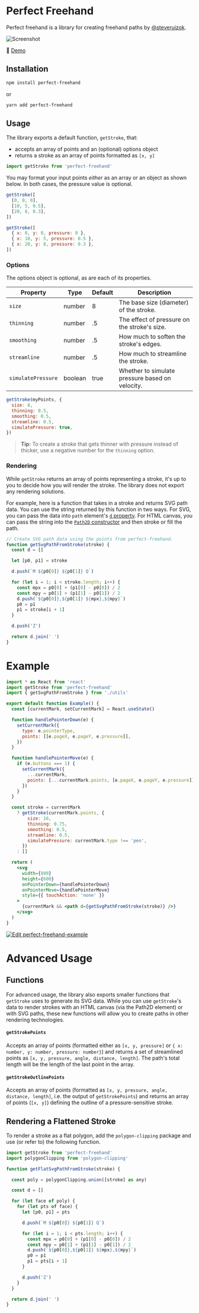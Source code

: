 # Perfect Freehand

Perfect freehand is a library for creating freehand paths by [@steveruizok](https://twitter.com/steveruizok).

![Screenshot](/screenshot.png)

🔗 [Demo](https://perfect-freehand-example.vercel.app/)

## Installation

```bash
npm install perfect-freehand
```

or

```bash
yarn add perfect-freehand
```

## Usage

The library exports a default function, `getStroke`, that:

- accepts an array of points and an (optional) options object
- returns a stroke as an array of points formatted as `[x, y]`

```js
import getStroke from 'perfect-freehand'
```

You may format your input points _either_ as an array or an object as shown below. In both cases, the pressure value is optional.

```js
getStroke([
  [0, 0, 0],
  [10, 5, 0.5],
  [20, 8, 0.3],
])

getStroke([
  { x: 0, y: 0, pressure: 0 },
  { x: 10, y: 5, pressure: 0.5 },
  { x: 20, y: 8, pressure: 0.3 },
])
```

### Options

The options object is optional, as are each of its properties.

| Property           | Type    | Default | Description                                     |
| ------------------ | ------- | ------- | ----------------------------------------------- |
| `size`             | number  | 8       | The base size (diameter) of the stroke.         |
| `thinning`         | number  | .5      | The effect of pressure on the stroke's size.    |
| `smoothing`        | number  | .5      | How much to soften the stroke's edges.          |
| `streamline`       | number  | .5      | How much to streamline the stroke.              |
| `simulatePressure` | boolean | true    | Whether to simulate pressure based on velocity. |

```js
getStroke(myPoints, {
  size: 8,
  thinning: 0.5,
  smoothing: 0.5,
  streamline: 0.5,
  simulatePressure: true,
})
```

> **Tip:** To create a stroke that gets thinner with pressure instead of thicker, use a negative number for the `thinning` option.

### Rendering

While `getStroke` returns an array of points representing a stroke, it's up to you to decide how you will render the stroke. The library does not export any rendering solutions.

For example, here is a function that takes in a stroke and returns SVG path data. You can use the string returned by this function in two ways. For SVG, you can pass the data into `path` element's [`d` property](https://developer.mozilla.org/en-US/docs/Web/SVG/Attribute/d). For HTML canvas, you can pass the string into the [`Path2D` constructor](https://developer.mozilla.org/en-US/docs/Web/API/Path2D/Path2D#using_svg_paths) and then stroke or fill the path.

```js
// Create SVG path data using the points from perfect-freehand.
function getSvgPathFromStroke(stroke) {
  const d = []

  let [p0, p1] = stroke

  d.push(`M ${p0[0]} ${p0[1]} Q`)

  for (let i = 1; i < stroke.length; i++) {
    const mpx = p0[0] + (p1[0] - p0[0]) / 2
    const mpy = p0[1] + (p1[1] - p0[1]) / 2
    d.push(`${p0[0]},${p0[1]} ${mpx},${mpy}`)
    p0 = p1
    p1 = stroke[i + 1]
  }

  d.push('Z')

  return d.join(' ')
}
```

# Example

```jsx
import * as React from 'react'
import getStroke from 'perfect-freehand'
import { getSvgPathFromStroke } from './utils'

export default function Example() {
  const [currentMark, setCurrentMark] = React.useState()

  function handlePointerDown(e) {
    setCurrentMark({
      type: e.pointerType,
      points: [[e.pageX, e.pageY, e.pressure]],
    })
  }

  function handlePointerMove(e) {
    if (e.buttons === 1) {
      setCurrentMark({
        ...currentMark,
        points: [...currentMark.points, [e.pageX, e.pageY, e.pressure]],
      })
    }
  }

  const stroke = currentMark
    ? getStroke(currentMark.points, {
        size: 16,
        thinning: 0.75,
        smoothing: 0.5,
        streamline: 0.5,
        simulatePressure: currentMark.type !== 'pen',
      })
    : []

  return (
    <svg
      width={800}
      height={600}
      onPointerDown={handlePointerDown}
      onPointerMove={handlePointerMove}
      style={{ touchAction: 'none' }}
    >
      {currentMark && <path d={getSvgPathFromStroke(stroke)} />}
    </svg>
  )
}
```

[![Edit perfect-freehand-example](https://codesandbox.io/static/img/play-codesandbox.svg)](https://codesandbox.io/s/perfect-freehand-example-biwyi?fontsize=14&hidenavigation=1&theme=dark)

# Advanced Usage

## Functions

For advanced usage, the library also exports smaller functions that `getStroke` uses to generate its SVG data. While you can use `getStroke`'s data to render strokes with an HTML canvas (via the Path2D element) or with SVG paths, these new functions will allow you to create paths in other rendering technologies.

#### `getStrokePoints`

Accepts an array of points (formatted either as `[x, y, pressure]` or `{ x: number, y: number, pressure: number}`) and returns a set of streamlined points as `[x, y, pressure, angle, distance, length]`. The path's total length will be the length of the last point in the array.

#### `getStrokeOutlinePoints`

Accepts an array of points (formatted as `[x, y, pressure, angle, distance, length]`, i.e. the output of `getStrokePoints`) and returns an array of points (`[x, y]`) defining the outline of a pressure-sensitive stroke.

## Rendering a Flattened Stroke

To render a stroke as a flat polygon, add the `polygon-clipping` package and use (or refer to) the following function.

```js
import getStroke from 'perfect-freehand'
import polygonClipping from 'polygon-clipping'

function getFlatSvgPathFromStroke(stroke) {

  const poly = polygonClipping.union([stroke] as any)

  const d = []

  for (let face of poly) {
    for (let pts of face) {
      let [p0, p1] = pts

      d.push(`M ${p0[0]} ${p0[1]} Q`)

      for (let i = 1; i < pts.length; i++) {
        const mpx = p0[0] + (p1[0] - p0[0]) / 2
        const mpy = p0[1] + (p1[1] - p0[1]) / 2
        d.push(`${p0[0]},${p0[1]} ${mpx},${mpy}`)
        p0 = p1
        p1 = pts[i + 1]
      }

      d.push('Z')
    }
  }

  return d.join(' ')
}
```
